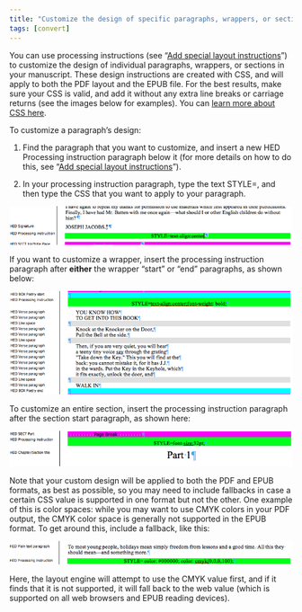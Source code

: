 ```yaml
---
title: "Customize the design of specific paragraphs, wrappers, or sections"
tags: [convert]
---
```

 
<html><body><section data-type="chapter" class="hsecchapter" data-hederis-type="hsecchapter" id="custom-paragraph-design" data-pi-attrs="id: custom-paragraph-design; data-tags: convert;" role="doc-chapter" data-tags="convert" data-author-name=" " data-book-title=" " title="Customize the design of specific paragraphs, wrappers, or sections"><p class="hblkp" data-hederis-type="hblkp" id="prmtDFzw7">You can use processing instructions (see &#8220;<a href="{% link _docs/custom-design.md %}" class="hspana" data-hederis-type="hspana" id="pfxFKsy1i">Add special layout instructions</a>&#8221;) to customize the design of individual paragraphs, wrappers, or sections in your manuscript. These design instructions are created with CSS, and will apply to both the PDF layout and the EPUB file. For the best results, make sure your CSS is valid, and add it without any extra line breaks or carriage returns (see the images below for examples). You can <a href="https://developer.mozilla.org/en-US/docs/Web/CSS/Reference" class="hspana" data-hederis-type="hspana" id="pA2ifstMZ">learn more about CSS here</a>.</p><p class="hblkp" data-hederis-type="hblkp" id="pqpCvzQ3B">To customize a paragraph&#8217;s design:</p><ol class="hwprnumlist" data-hederis-type="hwprnumlist" id="peJBrQLzo"><li class="hblkoli" data-hederis-type="hblkoli" id="lio1r0E1GZ"><p class="hblkoli" data-hederis-type="hblklip" id="pAyew2DBZ">Find the paragraph that you want to customize, and insert a new HED Processing instruction paragraph below it (for more details on how to do this, see &#8220;<a href="{% link _docs/custom-design.md %}" class="hspana" data-hederis-type="hspana" id="pSJsaOIOr">Add special layout instructions</a>&#8221;).</p></li><li class="hblkoli" data-hederis-type="hblkoli" id="liOfSKZvUb"><p class="hblkoli" data-hederis-type="hblklip" id="pecIkCydK">In your processing instruction paragraph, type the text STYLE=, and then type the CSS that you want to apply to your paragraph.</p></li></ol><img data-hederis-type="hblkimg" class="hblkimg" id="pGIEq0Zk1" src="/images/pi2.png" data-img-src="/images/pi2.png"/><p class="hblkp" data-hederis-type="hblkp" id="ptVKbBqv9">If you want to customize a wrapper, insert the processing instruction paragraph after <strong data-hederis-type="hspanstrong" id="pqUnoXKRv">either</strong> the wrapper &#8220;start&#8221; or &#8220;end&#8221; paragraphs, as shown below: </p><img data-hederis-type="hblkimg" class="hblkimg" id="pnmcOZzkF" src="/images/stylepiwrapper.png" data-img-src="/images/stylepiwrapper.png"/><p class="hblkp" data-hederis-type="hblkp" id="pG7OJhPRX">To customize an entire section, insert the processing instruction paragraph after the section start paragraph, as shown here:</p><img data-hederis-type="hblkimg" class="hblkimg" id="poMIJs7i7" src="/images/stylepisection.png" data-img-src="/images/stylepisection.png"/><p class="hblkp" data-hederis-type="hblkp" id="ppQFM1bQO">Note that your custom design will be applied to both the PDF and EPUB formats, as best as possible, so you may need to include fallbacks in case a certain CSS value is supported in one format but not the other. One example of this is color spaces: while you may want to use CMYK colors in your PDF output, the CMYK color space is generally not supported in the EPUB format. To get around this, include a fallback, like this:</p><img data-hederis-type="hblkimg" class="hblkimg" id="pCR159PJz" src="/images/stylepicolorfallback.png" data-img-src="/images/stylepicolorfallback.png"/><p class="hblkp" data-hederis-type="hblkp" id="pvsWlOMRv">Here, the layout engine will attempt to use the CMYK value first, and if it finds that it is not supported, it will fall back to the web value (which is supported on all web browsers and EPUB reading devices).</p></section></body></html>
